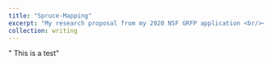 ```yaml
---
title: "Spruce-Mapping"
excerpt: "My research proposal from my 2020 NSF GRFP application <br/><img src='/images/USGS_app_demo.gif'>"
collection: writing
---
```

" This is a test"
